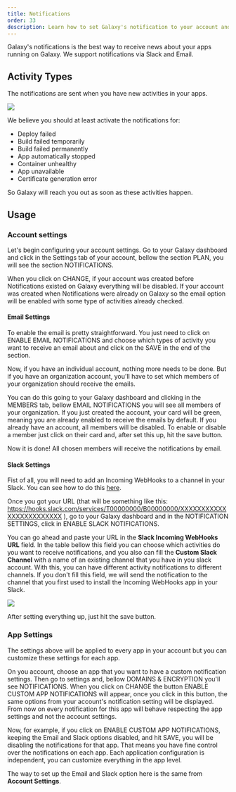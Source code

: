 ```yaml
---
title: Notifications
order: 33
description: Learn how to set Galaxy's notification to your account and apps
---
```


Galaxy's notifications is the best way to receive news about your apps running on Galaxy. We support notifications via Slack and Email.

<h2 id="activity-types">Activity Types</h2>

The notifications are sent when you have new activities in your apps.

<img src="/images/notifications-activities.png" style="max-width: 40%"/>

We believe you should at least activate the notifications for:
- Deploy failed
- Build failed temporarily
- Build failed permanently
- App automatically stopped
- Container unhealthy
- App unavailable
- Certificate generation error

So Galaxy will reach you out as soon as these activities happen.

<h2 id="usage">Usage</h2>

<h3 id="account-settigs">Account settings</h3>

Let's begin configuring your account settings. Go to your Galaxy dashboard and click in the Settings tab of your account, bellow the section PLAN, you will see the section NOTIFICATIONS.

When you click on CHANGE, if your account was created before Notifications existed on Galaxy everything will be disabled. If your account was created when Notifications were already on Galaxy so the email option will be enabled with some type of activities already checked.

<h4 id="email-settings">Email Settings</h4>

To enable the email is pretty straightforward. You just need to click on ENABLE EMAIL NOTIFICATIONS and choose which types of activity you want to receive an email about and click on the SAVE in the end of the section. 

Now, if you have an individual account, nothing more needs to be done. But if you have an organization account, you'll have to set which members of your organization should receive the emails.

You can do this going to your Galaxy dashboard and clicking in the MEMBERS tab, bellow EMAIL NOTIFICATIONS you will see all members of your organization. If you just created the account, your card will be green, meaning you are already enabled to receive the emails by default. If you already have an account, all members will be disabled. To enable or disable a member just click on their card and, after set this up, hit the save button.

Now it is done! All chosen members will receive the notifications by email.

<h4 id="slack-settings">Slack Settings</h4>

Fist of all, you will need to add an Incoming WebHooks to a channel in your Slack. You can see how to do this [here](https://slack.com/intl/en-br/help/articles/202035138-Add-an-app-to-your-workspace). 

Once you got your URL (that will be something like this: https://hooks.slack.com/services/T00000000/B00000000/XXXXXXXXXXXXXXXXXXXXXXXX ), go to your Galaxy dashboard and in the NOTIFICATION SETTINGS, click in ENABLE SLACK NOTIFICATIONS.

You can go ahead and paste your URL in the <b>Slack Incoming WebHooks URL</b> field. In the table bellow this field you can choose which activities do you want to receive notifications, and you also can fill the <b>Custom Slack Channel</b> with a name of an existing channel that you have in you slack account. With this, you can have different activity notifications to different channels. If you don't fill this field, we will send the notification to the channel that you first used to install the Incoming WebHooks app in your Slack.

<img src="/images/notifications-slack-settings.png" style="max-width: 80%"/>

After setting everything up, just hit the save button.

<h3 id="app-settings">App Settings</h3>

The settings above will be applied to every app in your account but you can customize these settings for each app.

On you account, choose an app that you want to have a custom notification settings. Then go to settings and, bellow DOMAINS & ENCRYPTION you'll see NOTIFICATIONS. When you click on CHANGE the button ENABLE CUSTOM APP NOTIFICATIONS will appear, once you click in this button, the same options from your account's notification setting will be displayed. From now on every notification for this app will behave respecting the app settings and not the account settings.

Now, for example, if you click on ENABLE CUSTOM APP NOTIFICATIONS, keeping the Email and Slack options disabled, and hit SAVE, you will be disabling the notifications for that app. That means you have fine control over the notifications on each app. Each application configuration is independent, you can customize everything in the app level.

The way to set up the Email and Slack option here is the same from <b>Account Settings</b>.
